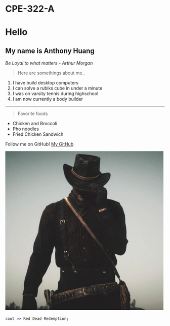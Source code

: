 # CPE-322-A

# **Hello**
## **My name is Anthony Huang**

*Be Loyal to what matters* - *Arthur Morgan*

>Here are somethings about me..
1. I have build desktop computers
2. I can solve a rubiks cube in under a minute
3. I was on varsity tennis during highschool
4. I am now currently a body builder
---
>Favorite foods
- Chicken and Broccoli
- Pho noodles
- Fried Chicken Sandwich 

Follow me on GitHub! [My GitHub](https://github.com/BonkMasterMord)

![ArthurMorgan](arthurMorgan.jpg)

`cout >> Red Dead Redemption;`






